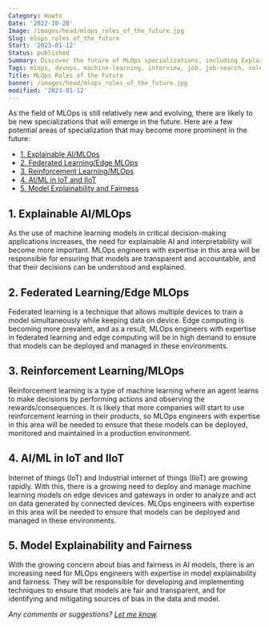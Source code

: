 ```yaml
---
Category: Howto
Date: '2022-10-28'
Image: /images/head/mlops_roles_of_the_future.jpg
Slug: mlops_roles_of_the_future
Start: '2023-01-12'
Status: published
Summary: Discover the future of MLOps specializations, including Explainable AI/MLOps, Federated Learning/Edge MLOps, Reinforcement Learning/MLOps, AI/ML in IoT and IIoT, Model Explainability and Fairness.
Tags: mlops, devops, machine-learning, interview, job, job-search, roles
Title: MLOps Roles of the Future
banner: /images/head/mlops_roles_of_the_future.jpg
modified: '2023-01-12'
---
```


As the field of MLOps is still relatively new and evolving, there are likely to be new specializations that will emerge in the future. Here are a few potential areas of specialization that may become more prominent in the future:

<!-- MarkdownTOC levels='2,3' autolink=True autoanchor=True -->

- [1.  Explainable AI/MLOps](#1-explainable-aimlops)
- [2.  Federated Learning/Edge MLOps](#2-federated-learningedge-mlops)
- [3.  Reinforcement Learning/MLOps](#3-reinforcement-learningmlops)
- [4.  AI/ML in IoT and IIoT](#4-aiml-in-iot-and-iiot)
- [5.  Model Explainability and Fairness](#5-model-explainability-and-fairness)

<!-- /MarkdownTOC -->

<a id="1-explainable-aimlops"></a>
## 1.  Explainable AI/MLOps
As the use of machine learning models in critical decision-making applications increases, the need for explainable AI and interpretability will become more important. MLOps engineers with expertise in this area will be responsible for ensuring that models are transparent and accountable, and that their decisions can be understood and explained.
    
<a id="2-federated-learningedge-mlops"></a>
## 2.  Federated Learning/Edge MLOps
Federated learning is a technique that allows multiple devices to train a model simultaneously while keeping data on device. Edge computing is becoming more prevalent, and as a result, MLOps engineers with expertise in federated learning and edge computing will be in high demand to ensure that models can be deployed and managed in these environments.
    
<a id="3-reinforcement-learningmlops"></a>
## 3.  Reinforcement Learning/MLOps
Reinforcement learning is a type of machine learning where an agent learns to make decisions by performing actions and observing the rewards/consequences. It is likely that more companies will start to use reinforcement learning in their products, so MLOps engineers with expertise in this area will be needed to ensure that these models can be deployed, monitored and maintained in a production environment.
    
<a id="4-aiml-in-iot-and-iiot"></a>
## 4.  AI/ML in IoT and IIoT
Internet of things (IoT) and Industrial internet of things (IIoT) are growing rapidly. With this, there is a growing need to deploy and manage machine learning models on edge devices and gateways in order to analyze and act on data generated by connected devices. MLOps engineers with expertise in this area will be needed to ensure that models can be deployed and managed in these environments.
    
<a id="5-model-explainability-and-fairness"></a>
## 5.  Model Explainability and Fairness
With the growing concern about bias and fairness in AI models, there is an increasing need for MLOps engineers with expertise in model explainability and fairness. They will be responsible for developing and implementing techniques to ensure that models are fair and transparent, and for identifying and mitigating sources of bias in the data and model.
    

*Any comments or suggestions? [Let me know](mailto:ksafjan@gmail.com?subject=Blog+post).*